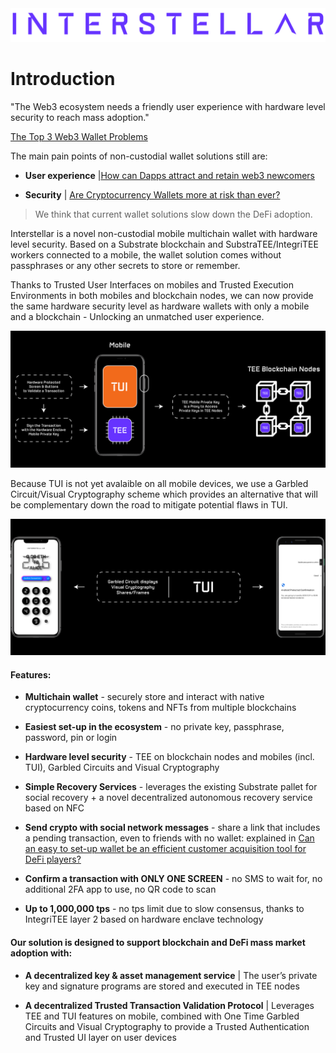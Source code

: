 
<picture>
  <img src="fig/Interstellar_Violet_Logo_Text.png">
</picture>

# Introduction

"The Web3 ecosystem needs a friendly user experience with hardware level security to reach mass adoption."
 
 [The Top 3 Web3 Wallet Problems](https://medium.com/@jlleleu/d53724fee1cd)

The main pain points of non-custodial wallet solutions still are:

- **User experience** |[How can Dapps attract and retain web3 newcomers](https://medium.com/@jlleleu/how-to-attract-and-retains-newcomers-10e5050ee5cb)

- **Security** | [Are Cryptocurrency Wallets more at risk than ever?](https://medium.com/@jlleleu/are-cryptocurrency-wallets-more-at-risk-than-ever-cf1ce9725de7)

> We think that current wallet solutions slow down the DeFi adoption.

Interstellar is a novel non-custodial mobile multichain wallet with hardware level security. Based on a Substrate blockchain and SubstraTEE/IntegriTEE workers connected to a mobile, the wallet solution comes without passphrases or any other secrets to store or remember.

Thanks to Trusted User Interfaces on mobiles and Trusted Execution Environments in both mobiles and blockchain nodes, we can now provide the same hardware security level as hardware wallets with only a mobile and a blockchain - Unlocking an unmatched user experience.

![Hardware Mobile Blockchain Overview](./fig/Hardware_Mobile_Blockchain_Overview.png)

Because TUI is not yet avalaible on all mobile devices, we use a Garbled Circuit/Visual Cryptography scheme which provides an alternative that will be complementary down the road to mitigate potential flaws in TUI.

![IPhone Android TUI Overview](./fig/IPhone-Android-TUI-Overview.png)

<!-- ![Iphone-Android-TUI-White (1)](https://user-images.githubusercontent.com/4605611/145201585-5d106219-e51e-44d3-8c1b-95fe99e71455.png#gh-dark-mode-only)

![Iphone-Android-TUI-Black (1)](https://user-images.githubusercontent.com/4605611/145201886-30bafb07-fc1c-4dc0-acf9-f0e9f163fa66.png#gh-light-mode-only) -->

#### Features:

- **Multichain wallet** - securely store and interact with native cryptocurrency coins, tokens and NFTs from multiple blockchains

- **Easiest set-up in the ecosystem** - no private key, passphrase, password, pin or login

- **Hardware level security** - TEE on blockchain nodes and mobiles (incl. TUI), Garbled Circuits and Visual Cryptography

- **Simple Recovery Services** - leverages the existing Substrate pallet for social recovery + a novel decentralized autonomous recovery service based on NFC

- **Send crypto with social network messages** - share a link that includes a pending transaction, even to friends with no wallet: explained in [Can an easy to set-up wallet be an efficient customer acquisition tool for DeFi players?](https://medium.com/@jlleleu/can-be-an-easy-to-set-up-wallet-an-efficient-customer-acquisition-tool-for-defi-players-8600812fe01e)

- **Confirm a transaction with ONLY ONE SCREEN** - no SMS to wait for, no additional 2FA app to use, no QR code to scan

- **Up to 1,000,000 tps** - no tps limit due to slow consensus, thanks to IntegriTEE layer 2 based on hardware enclave technology

#### Our solution is designed to support blockchain and DeFi mass market adoption with:

- **A decentralized key & asset management service** | The user’s private key and signature programs are stored and executed in TEE nodes

- **A decentralized Trusted Transaction Validation Protocol** | Leverages TEE and TUI features on mobile, combined with One Time Garbled Circuits and Visual Cryptography to provide a Trusted Authentication and Trusted UI layer on user devices
